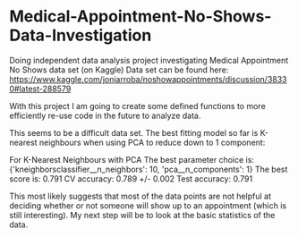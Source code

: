 # Medical-Appointment-No-Shows-Data-Investigation
Doing independent data analysis project investigating Medical Appointment No Shows data set (on Kaggle)
Data set can be found here: https://www.kaggle.com/joniarroba/noshowappointments/discussion/38330#latest-288579

With this project I am going to create some defined functions to more efficiently re-use code in the future to analyze data.

This seems to be a difficult data set.  The best fitting model so far is K-nearest neighbours when using PCA to reduce down to 1 component:

For K-Nearest Neighbours with PCA
The best parameter choice is:  {'kneighborsclassifier__n_neighbors': 10, 'pca__n_components': 1}
The best score is: 0.791
CV accuracy: 0.789 +/- 0.002
Test accuracy: 0.791

This most likely suggests that most of the data points are not helpful at deciding whether or not someone will show up to an appointment (which is still interesting).  My next step will be to look at the basic statistics of the data.
